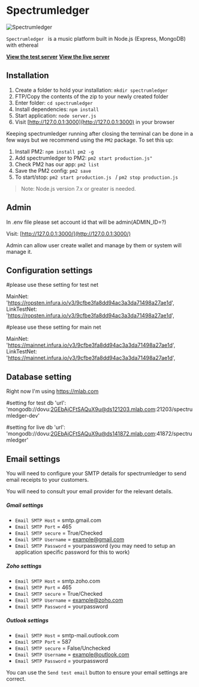 # Spectrumledger

![Spectrumledger](https://raw.githubusercontent.com/mrvautin/expressCart/master/public/images/logo.png)

`Spectrumledger ` is a music platform built in Node.js (Express, MongoDB) with ethereal

[**View the test server**](https://spectrumledger-stg.tk/)
[**View the live server**](https://spectrumledger.com/)


## Installation

1. Create a folder to hold your installation: `mkdir spectrumledger`
2. FTP/Copy the contents of the zip to your newly created folder
3. Enter folder: `cd spectrumledger `
4. Install dependencies: `npm install`
5. Start application: `node server.js`
6. Visit [http://127.0.0.1:3000](http://127.0.0.1:3000) in your browser

Keeping spectrumledger running after closing the terminal can be done in a few ways but we recommend using the `PM2` package. To set this up:

1. Install PM2: `npm install pm2 -g`
2. Add spectrumledger to PM2: `pm2 start production.js"`
3. Check PM2 has our app: `pm2 list`
4. Save the PM2 config: `pm2 save`
5. To start/stop: `pm2 start production.js ` / `pm2 stop production.js `

> Note: Node.js version 7.x or greater is needed.

## Admin

In .env file please set account id that will be admin(ADMIN_ID=?)

Visit: [http://127.0.0.1:3000/](http://127.0.0.1:3000/)

Admin can allow user create wallet and manage by them or system will manage it.

## Configuration settings

#please use these setting for test net

MainNet: 'https://ropsten.infura.io/v3/9cfbe3fa8dd94ac3a3da71498a27ae1d',
LinkTestNet: 'https://ropsten.infura.io/v3/9cfbe3fa8dd94ac3a3da71498a27ae1d',

#please use these setting for main net

MainNet: 'https://mainnet.infura.io/v3/9cfbe3fa8dd94ac3a3da71498a27ae1d',
LinkTestNet: 'https://mainnet.infura.io/v3/9cfbe3fa8dd94ac3a3da71498a27ae1d',

## Database setting

Right now I'm using https://mlab.com

#setting for test db
'url': 'mongodb://dovu:2GEbAjCFtSAQuX9u@ds121203.mlab.com:21203/spectrumledger-dev'

#setting for live db 
'url': 'mongodb://dovu:2GEbAjCFtSAQuX9u@ds141872.mlab.com:41872/spectrumledger'

## Email settings

You will need to configure your SMTP details for spectrumledger to send email receipts to your customers.

You will need to consult your email provider for the relevant details.

##### Gmail settings

- `Email SMTP Host` = smtp.gmail.com
- `Email SMTP Port` = 465
- `Email SMTP secure` = True/Checked
- `Email SMTP Username` = example@gmail.com
- `Email SMTP Password` = yourpassword (you may need to setup an application specific password for this to work)

##### Zoho settings

- `Email SMTP Host` = smtp.zoho.com
- `Email SMTP Port` = 465
- `Email SMTP secure` = True/Checked
- `Email SMTP Username` = example@zoho.com
- `Email SMTP Password` = yourpassword

##### Outlook settings

- `Email SMTP Host` = smtp-mail.outlook.com
- `Email SMTP Port` = 587
- `Email SMTP secure` = False/Unchecked
- `Email SMTP Username` = example@outlook.com
- `Email SMTP Password` = yourpassword

You can use the `Send test email` button to ensure your email settings are correct.


